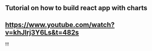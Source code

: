 ## Tutorial on how to build react app with charts

https://www.youtube.com/watch?v=khJlrj3Y6Ls&t=482s
---

!!!
